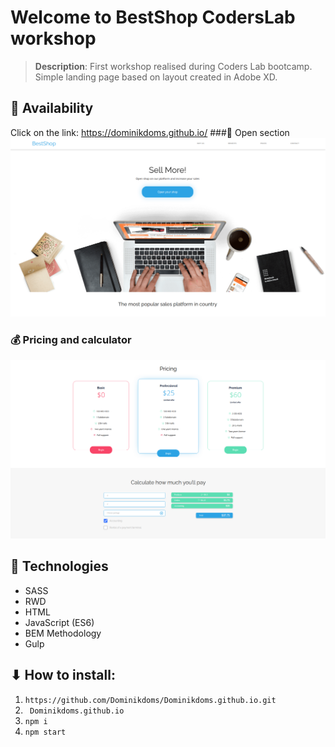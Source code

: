 

# Welcome to BestShop CodersLab workshop
> **Description**: First workshop realised during Coders Lab bootcamp. Simple landing page based on layout created in Adobe XD.

## 🐶 Availability

Click on the link: https://dominikdoms.github.io/
###🌱 Open section
![demo screenshot](./assets/readMe/welcome)

### 💰 Pricing and calculator 
![demo screenshot](./assets/readMe/pricing)


<h2>📓 Technologies</h2>

<ul>
  <li>SASS</li>
  <li>RWD</li>
  <li>HTML</li>
  <li>JavaScript (ES6)</li>
  <li>BEM Methodology</li>
  <li>Gulp</li>
</ul>

## ⬇ How to install:
1. ``` https://github.com/Dominikdoms/Dominikdoms.github.io.git ```
2. ```  Dominikdoms.github.io ```
3. ``` npm i ```
4. ``` npm start ```
